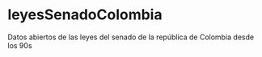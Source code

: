 # leyesSenadoColombia
Datos abiertos de las leyes del senado de la república de Colombia desde los 90s
